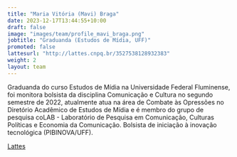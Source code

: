 ```yaml
---
title: "Maria Vitória (Mavi) Braga"
date: 2023-12-17T13:44:55+10:00
draft: false
image: "images/team/profile_mavi_braga.png"
jobtitle: "Graduanda (Estudos de Mídia, UFF)"
promoted: false
lattesurl: "http://lattes.cnpq.br/3527538128932383"
weight: 2
layout: team
---
```


Graduanda do curso Estudos de Mídia na Universidade Federal Fluminense, foi monitora bolsista da disciplina Comunicação e Cultura no segundo semestre de 2022, atualmente atua na área de Combate às Opressões no Diretório Acadêmico de Estudos de Mídia e é membro do grupo de pesquisa coLAB - Laboratório de Pesquisa em Comunicação, Culturas Políticas e Economia da Comunicação. Bolsista de iniciação à inovação tecnológica (PIBINOVA/UFF).

<a href="http://lattes.cnpq.br/3527538128932383">Lattes</a>

